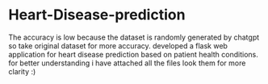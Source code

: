# Heart-Disease-prediction
The accuracy is low because the dataset is randomly generated by chatgpt so take original dataset for more accuracy.
developed a flask web application for heart disease prediction based on patient health conditions.
for better understanding i have attached all the files look them for more clarity :) 
